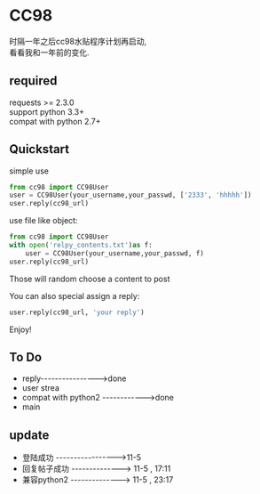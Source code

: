 CC98
=================

时隔一年之后cc98水贴程序计划再启动,  
看看我和一年前的变化.



required
-------------

requests >= 2.3.0  
support python 3.3+  
compat with python 2.7+


Quickstart
--------------------

simple use  
```python
from cc98 import CC98User
user = CC98User(your_username,your_passwd, ['2333', 'hhhhh'])
user.reply(cc98_url)
```

use file like object:  

```python
from cc98 import CC98User
with open('relpy_contents.txt')as f:
    user = CC98User(your_username,your_passwd, f)
user.reply(cc98_url)
```

Those will random choose a content to post

You can also special assign a reply:    
```python
user.reply(cc98_url, 'your reply')
```

Enjoy!  

To Do
------------
- reply---------------->done
- user strea
- compat with python2  ------------>done
- main

update
-----------
- 登陆成功 ----------------->11-5
- 回复帖子成功 --------------> 11-5 , 17:11
- 兼容python2 --------------> 11-5 , 23:17